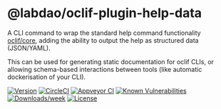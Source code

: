 @labdao/oclif-plugin-help-data
===================

A CLI command to wrap the standard help command functionality [oclif/core](https://github.com/oclif/core), adding the ability to output the help as structured data (JSON/YAML).

This can be used for generating static documentation for oclif CLIs, or allowing schema-based interactions between tools (like automatic dockerisation of your CLI).

[![Version](https://img.shields.io/npm/v/@labdao/oclif-plugin-help-data.svg)](https://npmjs.org/package/@labdao/oclif-plugin-help-data)
[![CircleCI](https://circleci.com/gh/labdao/oclif-plugin-help-data/tree/main.svg?style=svg)](https://circleci.com/gh/labdao/oclif-plugin-help-data/tree/main)
[![Appveyor CI](https://ci.appveyor.com/api/projects/status/github/labdao/oclif-plugin-help-data?branch=main&svg=true)](https://ci.appveyor.com/project/heroku/plugin-help/branch/main)
[![Known Vulnerabilities](https://snyk.io/test/npm/@labdao/oclif-plugin-help-data/badge.svg)](https://snyk.io/test/npm/@labdao/oclif-plugin-help-data)
[![Downloads/week](https://img.shields.io/npm/dw/@labdao/oclif-plugin-help-data.svg)](https://npmjs.org/package/@labdao/oclif-plugin-help-data)
[![License](https://img.shields.io/npm/l/@labdao/oclif-plugin-help-data.svg)](https://github.com/labdao/oclif-plugin-help-data/blob/main/package.json)
